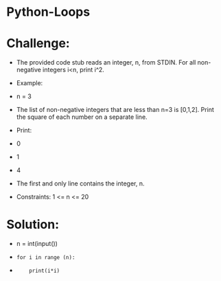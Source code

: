 # Python-Loops

# Challenge:
- The provided code stub reads an integer, n, from STDIN. For all non-negative integers i<n, print i^2.
- Example:
- n = 3
- The list of non-negative integers that are less than n=3 is [0,1,2]. Print the square of each number on a separate line.
- Print:
- 0
- 1
- 4

- The first and only line contains the integer, n.

- Constraints: 1 <= n <= 20

# Solution:
- n = int(input())
-     for i in range (n):
-         print(i*i)
